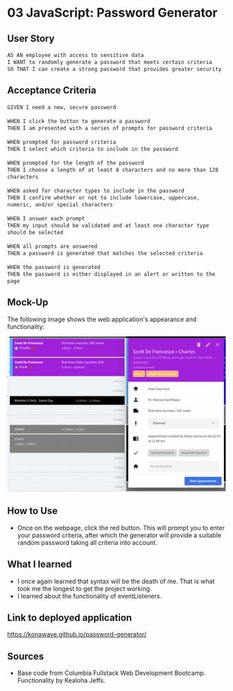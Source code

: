 # 03 JavaScript: Password Generator

## User Story

```
AS AN employee with access to sensitive data
I WANT to randomly generate a password that meets certain criteria
SO THAT I can create a strong password that provides greater security
```

## Acceptance Criteria

```
GIVEN I need a new, secure password

WHEN I click the button to generate a password
THEN I am presented with a series of prompts for password criteria

WHEN prompted for password criteria
THEN I select which criteria to include in the password

WHEN prompted for the length of the password
THEN I choose a length of at least 8 characters and no more than 128 characters

WHEN asked for character types to include in the password
THEN I confirm whether or not to include lowercase, uppercase, numeric, and/or special characters

WHEN I answer each prompt
THEN my input should be validated and at least one character type should be selected

WHEN all prompts are answered
THEN a password is generated that matches the selected criteria

WHEN the password is generated
THEN the password is either displayed in an alert or written to the page
```

## Mock-Up

The following image shows the web application's appearance and functionality:

![The Password Generator application displays a red button to "Generate Password". When clicked, you are prompted to enter your criteria which the generator will take into account before providing a fitting password.](./Assets/password-mockup.png)

## How to Use

* Once on the webpage, click the red button. This will prompt you to enter your password criteria, after which the generator will provide a suitable random password taking all criteria into account. 

## What I learned

* I once again learned that syntax will be the death of me. That is what took me the longest to get the project working. 
* I learned about the functionality of eventListeners.

## Link to deployed application

https://konawave.github.io/password-generator/


## Sources

* Base code from Columbia Fullstack Web Development Bootcamp. Functionality by Kealoha Jeffs. 